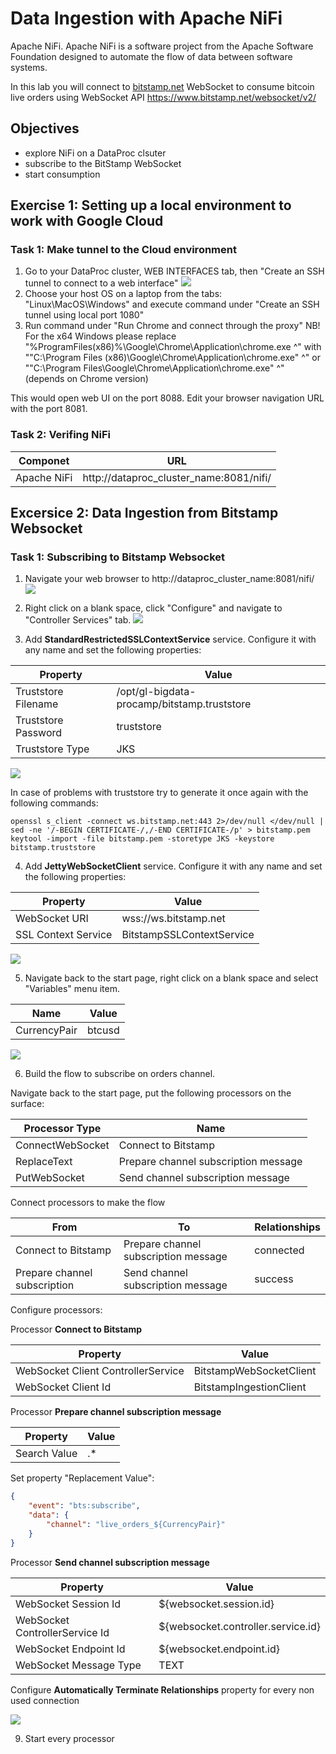 # Data Ingestion with Apache NiFi #

Apache NiFi. Apache NiFi is a software project from the Apache Software Foundation designed to automate the flow of data between software systems.

In this lab you will connect to [bitstamp.net](https://bistamp.net) WebSocket to consume bitcoin live orders using WebSocket API https://www.bitstamp.net/websocket/v2/

## Objectives ##
- explore NiFi on a DataProc clsuter
- subscribe to the BitStamp WebSocket
- start consumption

## Exercise 1: Setting up a local environment to work with Google Cloud ##


### Task 1: Make tunnel to the Cloud environment

1. Go to your DataProc cluster, WEB INTERFACES tab, then "Create an SSH tunnel to connect to a web interface"
![](images/0001.png)
2. Choose your host OS on a laptop from the tabs: "Linux\MacOS\Windows" and execute command under "Create an SSH tunnel using local port 1080"
3. Run command under "Run Chrome and connect through the proxy"
NB! For the x64 Windows please replace "%ProgramFiles(x86)%\Google\Chrome\Application\chrome.exe ^"
with ""C:\Program Files (x86)\Google\Chrome\Application\chrome.exe" ^" or ""C:\Program Files\Google\Chrome\Application\chrome.exe" ^" (depends on Chrome version)

This would open web UI on the port 8088. Edit your browser navigation URL with the port 8081.

### Task 2: Verifing NiFi

Componet       | URL
---------------|----------------------------
Apache NiFi    | http://dataproc_cluster_name:8081/nifi/


## Excersice 2: Data Ingestion from Bitstamp Websocket ##

### Task 1: Subscribing to Bitstamp Websocket

1. Navigate your web browser to http://dataproc_cluster_name:8081/nifi/
    ![](images/001.png)

2. Right click on a blank space, click "Configure" and navigate to "Controller Services" tab.
    ![](images/005.png)

3. Add **StandardRestrictedSSLContextService** service. Configure it with any name and set the following properties:

Property            | Value
--------------------|-------------------------------
Truststore Filename | /opt/gl-bigdata-procamp/bitstamp.truststore
Truststore Password | truststore
Truststore Type     | JKS

![](images/006.png)

In case of problems with truststore try to generate it once again with the following commands:
```
openssl s_client -connect ws.bitstamp.net:443 2>/dev/null </dev/null | sed -ne '/-BEGIN CERTIFICATE-/,/-END CERTIFICATE-/p' > bitstamp.pem
keytool -import -file bitstamp.pem -storetype JKS -keystore bitstamp.truststore
```

4. Add **JettyWebSocketClient** service. Configure it with any name and set the following properties:

Property            | Value
--------------------|-------------------------------
WebSocket URI       | wss://ws.bitstamp.net
SSL Context Service | BitstampSSLContextService

![](images/007.png)

5. Navigate back to the start page, right click on a blank space and select "Variables" menu item.

Name         | Value
-------------|-------------------------------
CurrencyPair | btcusd

![](images/008.png)

6. Build the flow to subscribe on orders channel.

Navigate back to the start page, put the following processors on the surface:

Processor Type   | Name
-----------------|----------------------------------
ConnectWebSocket | Connect to Bitstamp
ReplaceText      | Prepare channel subscription message
PutWebSocket     | Send channel subscription message

Connect processors to make the flow

From                         | To                                   | Relationships
-----------------------------|--------------------------------------|-------------
Connect to Bitstamp          | Prepare channel subscription message | connected
Prepare channel subscription | Send channel subscription message    | success

Configure processors:

Processor **Connect to Bitstamp**

Property                           | Value
-----------------------------------|------------------------
WebSocket Client ControllerService | BitstampWebSocketClient
WebSocket Client Id                | BitstampIngestionClient

Processor **Prepare channel subscription message**

Property     | Value
-------------|------
Search Value | .*

Set property "Replacement Value":

```json
{
    "event": "bts:subscribe",
    "data": {
        "channel": "live_orders_${CurrencyPair}"
    }
}
```

Processor **Send channel subscription message**

Property                       | Value
-------------------------------|-----------------------------------
WebSocket Session Id           | ${websocket.session.id}
WebSocket ControllerService Id | ${websocket.controller.service.id}
WebSocket Endpoint Id          | ${websocket.endpoint.id}
WebSocket Message Type         | TEXT


Configure **Automatically Terminate Relationships** property for every non used connection


![](images/009.png)

9. Start every processor
